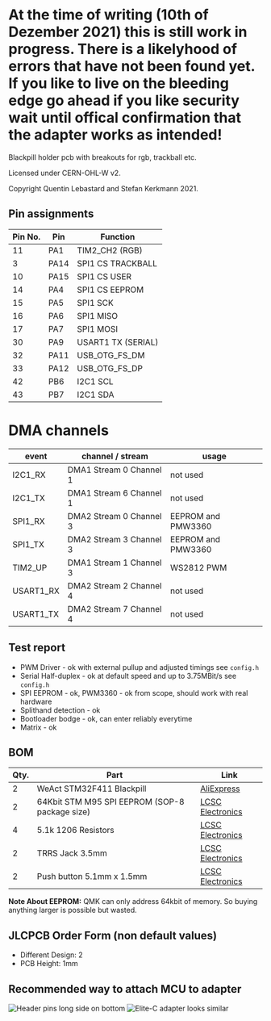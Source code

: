 # At the time of writing (10th of Dezember 2021) this is still work in progress. There is a likelyhood of errors that have not been found yet. If you like to live on the bleeding edge go ahead if you like security wait until offical confirmation that the adapter works as intended!

Blackpill holder pcb with breakouts for rgb, trackball etc.

Licensed under CERN-OHL-W v2.

Copyright Quentin Lebastard and Stefan Kerkmann 2021.

## Pin assignments

| Pin No. | Pin  |      Function      |
| ------- | ---- | ------------------ |
| 11      | PA1  | TIM2_CH2 (RGB)     |
| 3       | PA14 | SPI1 CS TRACKBALL  |
| 10      | PA15 | SPI1 CS USER       |
| 14      | PA4  | SPI1 CS EEPROM     |
| 15      | PA5  | SPI1 SCK           |
| 16      | PA6  | SPI1 MISO          |
| 17      | PA7  | SPI1 MOSI          |
| 30      | PA9  | USART1 TX (SERIAL) |
| 32      | PA11 | USB_OTG_FS_DM      |
| 33      | PA12 | USB_OTG_FS_DP      |
| 42      | PB6  | I2C1 SCL           |
| 43      | PB7  | I2C1 SDA           |


# DMA channels

|   event   |    channel / stream     |       usage        |
| --------- | ----------------------- | ------------------ |
| I2C1_RX   | DMA1 Stream 0 Channel 1 | not used           |
| I2C1_TX   | DMA1 Stream 6 Channel 1 | not used           |
| SPI1_RX   | DMA2 Stream 0 Channel 3 | EEPROM and PMW3360 |
| SPI1_TX   | DMA2 Stream 3 Channel 3 | EEPROM and PMW3360 |
| TIM2_UP   | DMA1 Stream 1 Channel 3 | WS2812 PWM         |
| USART1_RX | DMA2 Stream 2 Channel 4 | not used           |
| USART1_TX | DMA2 Stream 7 Channel 4 | not used           |


## Test report

* PWM Driver - ok with external pullup and adjusted timings see `config.h`
* Serial Half-duplex - ok at default speed and up to 3.75MBit/s see `config.h`
* SPI EEPROM - ok, PWM3360 - ok from scope, should work with real hardware
* Splithand detection - ok
* Bootloader bodge - ok, can enter reliably everytime
* Matrix - ok

## BOM

| Qty. |                      Part                      |                                                                Link                                                                |
| ---- | ---------------------------------------------- | ---------------------------------------------------------------------------------------------------------------------------------- |
| 2    | WeAct STM32F411 Blackpill                      | [AliExpress](https://www.aliexpress.com/item/1005001456186625.html)                                                                |
| 2    | 64Kbit STM M95 SPI EEPROM (SOP-8 package size) | [LCSC Electronics](https://lcsc.com/product-detail/EEPROM_STMicroelectronics-M95640-WMN6TP_C140882.html)                           |
| 4    | 5.1k 1206 Resistors                            | [LCSC Electronics](https://lcsc.com/product-detail/Chip-Resistor-Surface-Mount_UNI-ROYAL-Uniroyal-Elec-1206W4F5101T5E_C26033.html) |
| 2    | TRRS Jack 3.5mm                                | [LCSC Electronics](https://lcsc.com/product-detail/Pre-ordered-Connectors_XKB-Connectivity-PJ-320E_C2884941.html)                  |
| 2    | Push button 5.1mm x 1.5mm                      | [LCSC Electronics](https://lcsc.com/product-detail/Tactile-Switches_XKB-Connectivity-TS-1187A-B-A-B_C318884.html)                  |

 **Note About EEPROM:** QMK can only address 64kbit of memory. So buying anything larger is possible but wasted.

## JLCPCB Order Form (non default values)

* Different Design: 2
* PCB Height: 1mm

## Recommended way to attach MCU to adapter

![Header pins long side on bottom](https://cdn.discordapp.com/attachments/747849854276993114/915438746885816401/STM32F411CEU6_WeAct_Black_Pill_V2.png "bottom view of WeAct_Black_Pill")
![Elite-C adapter looks similar](https://cdn.discordapp.com/attachments/747850923023532073/917082370203607101/76-SWtxD5yNuvbsMLcKAxJII_M5w2juIZuDnQQMsW-VUXTQv-tv4Ju1rIXA-a9Hn6rxcuW34BAAYXKeUi5G3fKMoSbNl2HES9LPlbMYZioP_Ol1HNKip8EF_1Kr8nm6-cMjKs5wC0aen-TuDZjqQE7MhqrMNe8MxqrA0NiTr81869KeJeFpGrAei19xqCjLpO5jcsRDU_FKAc_FC2mRzOteIls9-IShEQoJYTQ0m23tz3L_zWAfeI2bfcWaygDQLRW-s93hR9hg672LtWWHCtBtLXzsoNRuSYkzwj_VyGVLmJC63U21AO5uTM5iUqJ64LGLX700Dk0VgG7dvhEr211VDhxo_Sq6-Cdhb3ZxKNR5VYqu1e4izE0SBZ-jwiAfvB3FijTOnnAJ3jfrkK19S5Lc-pBLlCTArL5Lwt-DhQTADWKQQyoxQ6U-9wcLiQrjq1vwKFxQMuHioHG1Q6iHDdeF6LiTqd4fDLzMYSgdJAEU6itGaK5oYqufAGMyd..png "view of elite-c adapter plate. same idea")